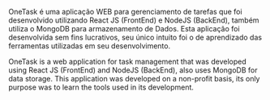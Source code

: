 
OneTask é uma aplicação WEB para gerenciamento de tarefas que foi desenvolvido utilizando React JS (FrontEnd) e NodeJS (BackEnd), também utiliza o MongoDB para armazenamento de Dados. Esta aplicação foi desenvolvida sem fins lucrativos, seu único intuito foi o de aprendizado das ferramentas utilizadas em seu desenvolvimento. 


OneTask is a web application for task management that was developed using React JS (FrontEnd) and NodeJS (BackEnd), also uses MongoDB for data storage. This application was developed on a non-profit basis, its only purpose was to learn the tools used in its development.
